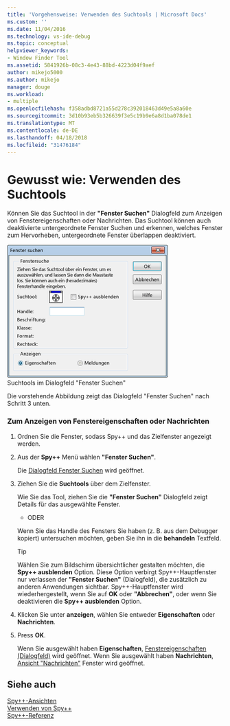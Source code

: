 ```yaml
---
title: 'Vorgehensweise: Verwenden des Suchtools | Microsoft Docs'
ms.custom: ''
ms.date: 11/04/2016
ms.technology: vs-ide-debug
ms.topic: conceptual
helpviewer_keywords:
- Window Finder Tool
ms.assetid: 5841926b-08c3-4e43-88bd-4223d04f9aef
author: mikejo5000
ms.author: mikejo
manager: douge
ms.workload:
- multiple
ms.openlocfilehash: f358adbd8721a55d278c392018463d49e5a8a60e
ms.sourcegitcommit: 3d10b93eb5b326639f3e5c19b9e6a8d1ba078de1
ms.translationtype: MT
ms.contentlocale: de-DE
ms.lasthandoff: 04/18/2018
ms.locfileid: "31476184"
---
```

# <a name="how-to-use-the-finder-tool"></a>Gewusst wie: Verwenden des Suchtools
Können Sie das Suchtool in der **"Fenster Suchen"** Dialogfeld zum Anzeigen von Fenstereigenschaften oder Nachrichten. Das Suchtool können auch deaktivierte untergeordnete Fenster Suchen und erkennen, welches Fenster zum Hervorheben, untergeordnete Fenster überlappen deaktiviert.  
  
 ![Spy++&#43; &#43; Fenster Dialogfeld "Suchen"](../debugger/media/icon_spy--_find.png "Icon_Spy ++ _Find")  
Suchtools im Dialogfeld "Fenster Suchen"  
  
 Die vorstehende Abbildung zeigt das Dialogfeld "Fenster Suchen" nach Schritt 3 unten.  
  
### <a name="to-display-window-properties-or-messages"></a>Zum Anzeigen von Fenstereigenschaften oder Nachrichten  
  
1.  Ordnen Sie die Fenster, sodass Spy++ und das Zielfenster angezeigt werden.  
  
2.  Aus der **Spy++** Menü wählen **"Fenster Suchen"**.  
  
     Die [Dialogfeld Fenster Suchen](../debugger/find-window-dialog-box.md) wird geöffnet.  
  
3.  Ziehen Sie die **Suchtools** über dem Zielfenster.  
  
     Wie Sie das Tool, ziehen Sie die **"Fenster Suchen"** Dialogfeld zeigt Details für das ausgewählte Fenster.  
  
     - ODER  
  
     Wenn Sie das Handle des Fensters Sie haben (z. B. aus dem Debugger kopiert) untersuchen möchten, geben Sie ihn in die **behandeln** Textfeld.  
  
    > [!TIP]
    >  Wählen Sie zum Bildschirm übersichtlicher gestalten möchten, die **Spy++ ausblenden** Option. Diese Option verbirgt Spy++-Hauptfenster nur verlassen der **"Fenster Suchen"** (Dialogfeld), die zusätzlich zu anderen Anwendungen sichtbar. Spy++-Hauptfenster wird wiederhergestellt, wenn Sie auf **OK** oder **"Abbrechen"**, oder wenn Sie deaktivieren die **Spy++ ausblenden** Option.  
  
4.  Klicken Sie unter **anzeigen**, wählen Sie entweder **Eigenschaften** oder **Nachrichten**.  
  
5.  Press **OK**.  
  
     Wenn Sie ausgewählt haben **Eigenschaften**, [Fenstereigenschaften (Dialogfeld)](../debugger/window-properties-dialog-box.md) wird geöffnet. Wenn Sie ausgewählt haben **Nachrichten**, [Ansicht "Nachrichten"](../debugger/messages-view.md) Fenster wird geöffnet.  
  
## <a name="see-also"></a>Siehe auch  
 [Spy++-Ansichten](../debugger/spy-increment-views.md)   
 [Verwenden von Spy++](../debugger/using-spy-increment.md)   
 [Spy++-Referenz](../debugger/spy-increment-reference.md)